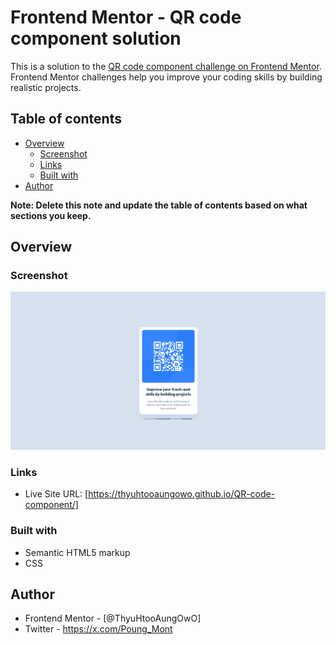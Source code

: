 # Frontend Mentor - QR code component solution

This is a solution to the [QR code component challenge on Frontend Mentor](https://www.frontendmentor.io/challenges/qr-code-component-iux_sIO_H). Frontend Mentor challenges help you improve your coding skills by building realistic projects.

## Table of contents

- [Overview](#overview)
  - [Screenshot](#screenshot)
  - [Links](#links)
  - [Built with](#built-with)
- [Author](#author)

**Note: Delete this note and update the table of contents based on what sections you keep.**

## Overview

### Screenshot

![](./screenshot.png)

### Links

- Live Site URL: [https://thyuhtooaungowo.github.io/QR-code-component/]

### Built with

- Semantic HTML5 markup
- CSS

## Author

- Frontend Mentor - [@ThyuHtooAungOwO]
- Twitter - https://x.com/Poung_Mont
